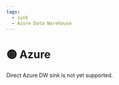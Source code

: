 ```yaml
---
tags:
  - sink
  - Azure Data Warehouse
---
```


# 🟡 Azure

Direct Azure DW sink is not yet supported.
